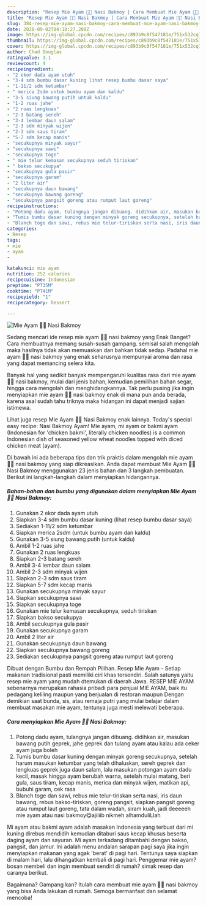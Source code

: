 ```yaml
---
description: "Resep Mie Ayam 🙏🏻 Nasi Bakmoy | Cara Membuat Mie Ayam 🙏🏻 Nasi Bakmoy Yang Menggugah Selera"
title: "Resep Mie Ayam 🙏🏻 Nasi Bakmoy | Cara Membuat Mie Ayam 🙏🏻 Nasi Bakmoy Yang Menggugah Selera"
slug: 384-resep-mie-ayam-nasi-bakmoy-cara-membuat-mie-ayam-nasi-bakmoy-yang-menggugah-selera
date: 2020-09-02T04:10:27.208Z
image: https://img-global.cpcdn.com/recipes/c893b9c8f547181e/751x532cq70/mie-ayam-🙏🏻-nasi-bakmoy-foto-resep-utama.jpg
thumbnail: https://img-global.cpcdn.com/recipes/c893b9c8f547181e/751x532cq70/mie-ayam-🙏🏻-nasi-bakmoy-foto-resep-utama.jpg
cover: https://img-global.cpcdn.com/recipes/c893b9c8f547181e/751x532cq70/mie-ayam-🙏🏻-nasi-bakmoy-foto-resep-utama.jpg
author: Chad Douglas
ratingvalue: 3.1
reviewcount: 4
recipeingredient:
- "2 ekor dada ayam utuh"
- "3-4 sdm bumbu dasar kuning lihat resep bumbu dasar saya"
- "1-11/2 sdm ketumbar"
- " merica 2sdm untuk bumbu ayam dan kaldu"
- "3-5 siung bawang putih untuk kaldu"
- "1-2 ruas jahe"
- "2 ruas lengkuas"
- "2-3 batang sereh"
- "3-4 lembar daun salam"
- "2-3 sdm minyak wijen"
- "2-3 sdm saus tiram"
- "5-7 sdm kecap manis"
- "secukupnya minyak sayur"
- "secukupnya sawi"
- "secukupnya toge"
- " mie telur kemasan secukupnya seduh tiriskan"
- " bakso secukupya"
- "secukupnya gula pasir"
- "secukupnya garam"
- "2 liter air"
- "secukupnya daun bawang"
- "secukupnya bawang goreng"
- "secukupnya pangsit goreng atau rumput laut goreng"
recipeinstructions:
- "Potong dadu ayam, tulangnya jangan dibuang. didihkan air, masukan bawang putih geprek, jahe geprek dan tulang ayam atau kalau ada ceker ayam juga boleh"
- "Tumis bumbu dasar kuning dengan minyak goreng secukupnya, setelah harum masukan ketumbar yang telah dihaluskan, sereh geprek dan lengkuas geprek juga daun salam, lalu masukan potongan ayam dadu kecil, masak hingga ayam berubah warna, setelah mulai matang, beri gula, saus tiram, kecap manis, merica dan minyak wijen, matikan api, bubuhi garam, cek rasa"
- "Blanch toge dan sawi, rebus mie telur-tiriskan serta nasi, iris daun bawang, rebus bakso-tiriskan, goreng pangsit, siapkan pangsit goreng atau rumput laut goreng, tata dalam wadah, siram kuah, jadi deeeeeh mie ayam atau nasi bakmoy😋ajiiiib nikmeh alhamduliLlah"
categories:
- Resep
tags:
- mie
- ayam
- 

katakunci: mie ayam  
nutrition: 252 calories
recipecuisine: Indonesian
preptime: "PT35M"
cooktime: "PT41M"
recipeyield: "1"
recipecategory: Dessert

---
```



![Mie Ayam 🙏🏻 Nasi Bakmoy](https://img-global.cpcdn.com/recipes/c893b9c8f547181e/751x532cq70/mie-ayam-🙏🏻-nasi-bakmoy-foto-resep-utama.jpg)

Sedang mencari ide resep mie ayam 🙏🏻 nasi bakmoy yang Enak Banget? Cara membuatnya memang susah-susah gampang. semisal salah mengolah maka hasilnya tidak akan memuaskan dan bahkan tidak sedap. Padahal mie ayam 🙏🏻 nasi bakmoy yang enak seharusnya mempunyai aroma dan rasa yang dapat memancing selera kita.

Banyak hal yang sedikit banyak mempengaruhi kualitas rasa dari mie ayam 🙏🏻 nasi bakmoy, mulai dari jenis bahan, kemudian pemilihan bahan segar, hingga cara mengolah dan menghidangkannya. Tak perlu pusing jika ingin menyiapkan mie ayam 🙏🏻 nasi bakmoy enak di mana pun anda berada, karena asal sudah tahu triknya maka hidangan ini dapat menjadi sajian istimewa.

Lihat juga resep Mie Ayam 🙏🏻 Nasi Bakmoy enak lainnya. Today&#39;s special easy recipe: Nasi Bakmoy Ayam! Mie ayam, mi ayam or bakmi ayam (Indonesian for &#39;chicken bakmi&#39;, literally chicken noodles) is a common Indonesian dish of seasoned yellow wheat noodles topped with diced chicken meat (ayam).


Di bawah ini ada beberapa tips dan trik praktis dalam mengolah mie ayam 🙏🏻 nasi bakmoy yang siap dikreasikan. Anda dapat membuat Mie Ayam 🙏🏻 Nasi Bakmoy menggunakan 23 jenis bahan dan 3 langkah pembuatan. Berikut ini langkah-langkah dalam menyiapkan hidangannya.

<!--inarticleads1-->

##### Bahan-bahan dan bumbu yang digunakan dalam menyiapkan Mie Ayam 🙏🏻 Nasi Bakmoy:

1. Gunakan 2 ekor dada ayam utuh
1. Siapkan 3-4 sdm bumbu dasar kuning (lihat resep bumbu dasar saya)
1. Sediakan 1-11/2 sdm ketumbar
1. Siapkan  merica 2sdm (untuk bumbu ayam dan kaldu)
1. Gunakan 3-5 siung bawang putih (untuk kaldu)
1. Ambil 1-2 ruas jahe
1. Gunakan 2 ruas lengkuas
1. Siapkan 2-3 batang sereh
1. Ambil 3-4 lembar daun salam
1. Ambil 2-3 sdm minyak wijen
1. Siapkan 2-3 sdm saus tiram
1. Siapkan 5-7 sdm kecap manis
1. Gunakan secukupnya minyak sayur
1. Siapkan secukupnya sawi
1. Siapkan secukupnya toge
1. Gunakan  mie telur kemasan secukupnya, seduh tiriskan
1. Siapkan  bakso secukupya
1. Ambil secukupnya gula pasir
1. Gunakan secukupnya garam
1. Ambil 2 liter air
1. Gunakan secukupnya daun bawang
1. Siapkan secukupnya bawang goreng
1. Sediakan secukupnya pangsit goreng atau rumput laut goreng


Dibuat dengan Bumbu dan Rempah Pilihan. Resep Mie Ayam - Setiap makanan tradisional pasti memiliki ciri khas tersendiri. Salah satunya yaitu resep mie ayam yang mudah dtemukan di daerah Jawa. RESEP MIE AYAM sebenarnya merupakan rahasia pribadi para penjual MIE AYAM, baik itu pedagang keliling maupun yang berjualan di restoran maupun Dengan demikian saat bunda, sis, atau remaja putri yang mulai belajar dalam membuat masakan mie ayam, tentunya juga mesti melewati beberapa. 

<!--inarticleads2-->

##### Cara menyiapkan Mie Ayam 🙏🏻 Nasi Bakmoy:

1. Potong dadu ayam, tulangnya jangan dibuang. didihkan air, masukan bawang putih geprek, jahe geprek dan tulang ayam atau kalau ada ceker ayam juga boleh
1. Tumis bumbu dasar kuning dengan minyak goreng secukupnya, setelah harum masukan ketumbar yang telah dihaluskan, sereh geprek dan lengkuas geprek juga daun salam, lalu masukan potongan ayam dadu kecil, masak hingga ayam berubah warna, setelah mulai matang, beri gula, saus tiram, kecap manis, merica dan minyak wijen, matikan api, bubuhi garam, cek rasa
1. Blanch toge dan sawi, rebus mie telur-tiriskan serta nasi, iris daun bawang, rebus bakso-tiriskan, goreng pangsit, siapkan pangsit goreng atau rumput laut goreng, tata dalam wadah, siram kuah, jadi deeeeeh mie ayam atau nasi bakmoy😋ajiiiib nikmeh alhamduliLlah


Mi ayam atau bakmi ayam adalah masakan Indonesia yang terbuat dari mi kuning direbus mendidih kemudian ditaburi saus kecap khusus beserta daging ayam dan sayuran. Mi ayam terkadang ditambahi dengan bakso, pangsit, dan jamur. Ini adalah menu andalan sarapan pagi saya jika ingin menyiapkan makanan yang agak &#39;berat&#39; di pagi hari. Tentunya saya siapkan di malam hari, lalu dihangatkan kembali di pagi hari. Penggemar mie ayam? bosan membeli dan ingin membuat sendiri di rumah? simak resep dan caranya berikut. 

Bagaimana? Gampang kan? Itulah cara membuat mie ayam 🙏🏻 nasi bakmoy yang bisa Anda lakukan di rumah. Semoga bermanfaat dan selamat mencoba!
